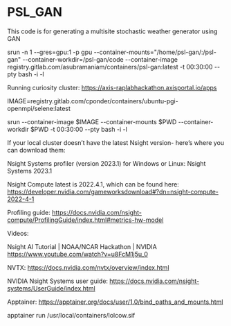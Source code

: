 # PSL_GAN
This code is for generating a multisite stochastic weather generator using GAN

srun -n 1 --gres=gpu:1 -p gpu --container-mounts="/home/psl-gan/:/psl-gan" --container-workdir=/psl-gan/code --container-image registry.gitlab.com/asubramaniam/containers/psl-gan:latest -t 00:30:00 --pty bash -i -l

Running curiosity cluster: https://axis-raplabhackathon.axisportal.io/apps

IMAGE=registry.gitlab.com/cponder/containers/ubuntu-pgi-openmpi/selene:latest


srun --container-image $IMAGE --container-mounts $PWD --container-workdir $PWD -t 00:30:00 --pty bash -i -l

If your local cluster doesn’t have the latest Nsight version- here’s where you can download them:

Nsight Systems profiler (version 2023.1) for Windows or Linux: Nsight Systems 2023.1

Nsight Compute latest is 2022.4.1, which can be found here: https://developer.nvidia.com/gameworksdownload#?dn=nsight-compute-2022-4-1

Profiling guide: https://docs.nvidia.com/nsight-compute/ProfilingGuide/index.html#metrics-hw-model

Videos: 

Nsight AI Tutorial | NOAA/NCAR Hackathon | NVIDIA https://www.youtube.com/watch?v=u8FcM1j5u_0

NVTX: https://docs.nvidia.com/nvtx/overview/index.html

NVIDIA Nsight Systems user guide: https://docs.nvidia.com/nsight-systems/UserGuide/index.html

Apptainer: https://apptainer.org/docs/user/1.0/bind_paths_and_mounts.html

apptainer run /usr/local/containers/lolcow.sif
